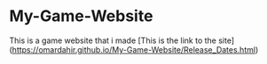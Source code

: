 # My-Game-Website
This is a game website that i made
[This is the link to the site] (https://omardahir.github.io/My-Game-Website/Release_Dates.html)
